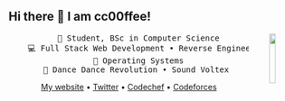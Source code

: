 ## Hi there 👋 I am cc00ffee!

<div align="center">
<img src="https://avatars.githubusercontent.com/u/24800958?v=4" width="15%" align="right" />
<pre>
    💼 Student, BSc in Computer Science
    💻 Full Stack Web Development • Reverse Engineering • Game Development
    📖 Operating Systems
    🎵 Dance Dance Revolution • Sound Voltex 
</pre>

[My website](https://hotlatte.me) •
[Twitter](https://twitter.com/_cc00ffee) •
[Codechef](https://www.codechef.com/users/cc0ffee) •
[Codeforces](https://codeforces.com/profile/cc00ffee)
  
</div>
